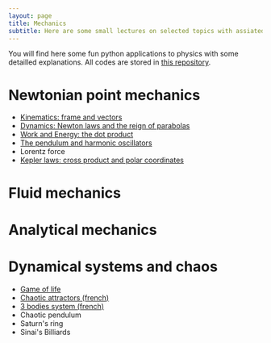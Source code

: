 ```yaml
---
layout: page
title: Mechanics
subtitle: Here are some small lectures on selected topics with assiated illustrative codes you can play with.
---
```


You will find here some fun python applications to physics with some detailled explanations. All codes are stored in [this repository](https://github.com/YoloNomy).

# Newtonian point mechanics

- [Kinematics: frame and vectors](Newton/Kinematics.md)
- [Dynamics: Newton laws and the reign of parabolas](Newton/Laws.md)
- [Work and Energy: the dot product](Newton/Energy.md)
- [The pendulum and harmonic oscillators](Newton/Pendulum.md)
- Lorentz force
- [Kepler laws: cross product and polar coordinates](Newton/Kepler.md)

# Fluid mechanics

# Analytical mechanics

# Dynamical systems and chaos

- [Game of life](chaos/game_of_life.md)
- [Chaotic attractors (french)](chaos/Lorenz.pdf)
- [3 bodies system (french)](chaos/3corps.pdf)
- Chaotic pendulum
- Saturn's ring
- Sinai's Billiards
